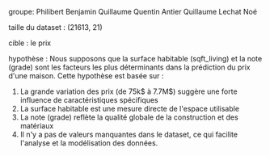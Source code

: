 groupe:
Philibert Benjamin
Quillaume Quentin
Antier Quillaume
Lechat Noé

taille du dataset : (21613, 21)

cible : le prix

hypothèse : 
Nous supposons que la surface habitable (sqft_living) et la note (grade) sont les facteurs les plus déterminants dans la prédiction du prix d'une maison. Cette hypothèse est basée sur :
1. La grande variation des prix (de 75k$ à 7.7M$) suggère une forte influence de caractéristiques spécifiques
2. La surface habitable est une mesure directe de l'espace utilisable
3. La note (grade) reflète la qualité globale de la construction et des matériaux
4. Il n'y a pas de valeurs manquantes dans le dataset, ce qui facilite l'analyse et la modélisation des données.
